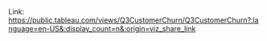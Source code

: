 Link:
https://public.tableau.com/views/Q3CustomerChurn/Q3CustomerChurn?:language=en-US&:display_count=n&:origin=viz_share_link

